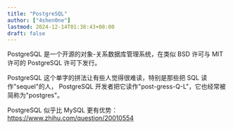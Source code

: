 ```yaml
---
title: "PostgreSQL"
author: ["4shen0ne"]
lastmod: 2024-12-14T01:38:43+08:00
draft: false
---
```


PostgreSQL 是一个开源的对象-关系数据库管理系统，在类似 BSD 许可与 MIT 许可的
PostgreSQL 许可下发行。

PostgreSQL 这个单字的拼法让有些人觉得很难读，特别是那些把 SQL 读作"sequel"的人，
PostgreSQL 开发者把它读作"post-gress-Q-L"，它也经常被简称为"postgres"。

PostgreSQL 似乎比 MySQL 更有优势：<https://www.zhihu.com/question/20010554>
